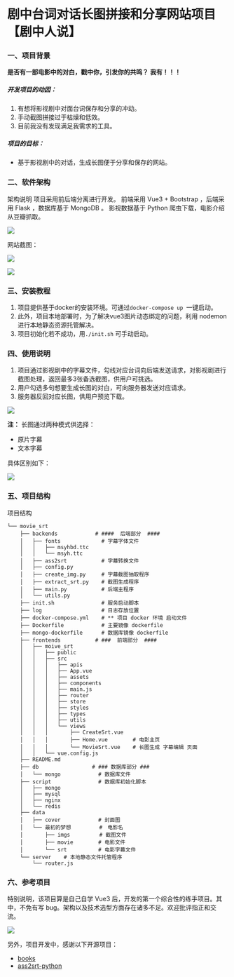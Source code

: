 # 剧中台词对话长图拼接和分享网站项目【剧中人说】

### 一、项目背景
**是否有一部电影中的对白，戳中你，引发你的共鸣？**  **我有！！！** 

##### 开发项目的动因：
  1. 有想将影视剧中对面台词保存和分享的冲动。
  2. 手动截图拼接过于枯燥和低效。
  3. 目前我没有发现满足我需求的工具。

##### 项目的目标：
- 基于影视剧中的对话，生成长图便于分享和保存的网站。

### 二、软件架构
架构说明
项目采用前后端分离进行开发。 前端采用 Vue3 + Bootstrap ，后端采用 Flask ，数据库基于 MongoDB 。
影视数据基于 Python 爬虫下载，电影介绍从豆瓣抓取。

![](https://gitee.com/kevin777/wechat_pictures/raw/master/2021-7-10/1625924967020-image.png)

网站截图：

![](https://gitee.com/kevin777/wechat_pictures/raw/master/2021-7-11/1625976219371-image.png)


![](https://gitee.com/kevin777/wechat_pictures/raw/master/2021-7-11/1625976502469-image.png)




### 三、安装教程

1. 项目提供基于docker的安装环境。可通过`docker-compose up `一键启动。
2. 此外，项目本地部署时，为了解决vue3图片动态绑定的问题，利用 nodemon 进行本地静态资源托管解决。
3. 项目初始化若不成功，用`./init.sh` 可手动启动。



### 四、使用说明
1. 项目通过影视剧中的字幕文件，勾线对应台词向后端发送请求，对影视剧进行截图处理，返回最多3张备选截图，供用户可挑选。
2. 用户勾选多句想要生成长图的对白，可向服务器发送对应请求。
3. 服务器反回对应长图，供用户预览下载。

![](https://gitee.com/kevin777/wechat_pictures/raw/master/2021-7-12/1626102975316-image.png)


**注：** 长图通过两种模式供选择：
  - 原片字幕
  - 文本字幕
  
  具体区别如下：

![](https://gitee.com/kevin777/wechat_pictures/raw/master/2021-7-12/1626103321707-image.png)

### 五、项目结构
项目结构
```
└── movie_srt
    ├── backends            # ####  后端部分  ####  
    │   ├── fonts             # 字幕字体文件
    │   │   ├── msyhbd.ttc
    │   │   └── msyh.ttc
    │   ├── ass2srt           # 字幕转换文件
    │   ├── config.py
    │   ├── create_img.py     # 字幕截图抽取程序
    │   ├── extract_srt.py    # 截图生成程序
    │   ├── main.py           # 后端主程序
    │   └── utils.py
    ├── init.sh               # 服务启动脚本
    ├── log                   # 日志存放位置
    ├── docker-compose.yml    # ** 项目 docker 环境 启动文件
    ├── Dockerfile            # 主要镜像 dockerfile 
    ├── mongo-dockerfile      # 数据库镜像 dockerfile
    ├── frontends           # ###  前端部分  ####
    │   ├── moive_srt    
    │   │   ├── public
    │   │   ├── src
    │   │   │   ├── apis
    │   │   │   ├── App.vue
    │   │   │   ├── assets
    │   │   │   ├── components  
    │   │   │   ├── main.js
    │   │   │   ├── router
    │   │   │   ├── store
    │   │   │   ├── styles
    │   │   │   ├── types
    │   │   │   ├── utils
    │   │   │   └── views
    │   │   │       ├── CreateSrt.vue   
    │   │   │       ├── Home.vue        # 电影主页
    │   │   │       └── MovieSrt.vue    # 长图生成 字幕编辑 页面
    │   │   └── vue.config.js
    ├── README.md
    ├── db                 # ### 数据库部分 ###
    │   └── mongo            # 数据库文件
    ├── script               # 数据库初始化脚本
    │   ├── mongo
    │   ├── mysql
    │   ├── nginx
    │   └── redis
    ├── data
    │   ├── cover            # 封面图
    │   └── 最初的梦想　    　　#　电影名
    │       ├── imgs　      　# 截图文件
    │       ├── movie        # 电影文件
    │       └── srt          # 电影字幕文件
    └── server    # 本地静态文件托管程序
        └── router.js

```

### 六、参考项目
特别说明，该项目算是自己自学 Vue3 后，开发的第一个综合性的练手项目。其中，不免有写 bug。架构以及技术选型方面存在诸多不足。欢迎批评指正和交流。

![](https://gitee.com/kevin777/wechat_pictures/raw/master/2021-7-13/1626105981019-image.png)


另外，项目开发中，感谢以下开源项目：
- [books](https://github.com/alexhunter1943/books.git)
- [ass2srt-python](https://github.com/locobastos/ass2srt-python.git)


